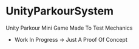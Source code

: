 # UnityParkourSystem
Unity Parkour Mini Game Made To Test Mechanics
- Work In Progress -> Just A Proof Of Concept
